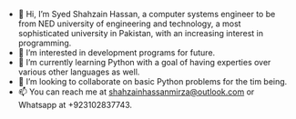 - 👋 Hi, I’m Syed Shahzain Hassan, a computer systems engineer to be from NED university of engineering and technology, a most sophisticated university in Pakistan, with an increasing interest in programming. 
- 👀 I’m interested in development programs for future.
- 🌱 I’m currently learning Python with a goal of having experties over various other languages as well.
- 💞️ I’m looking to collaborate on basic Python problems for the tim being.
- 📫 You can reach me at shahzainhassanmirza@outlook.com or Whatsapp at +923102837743.

